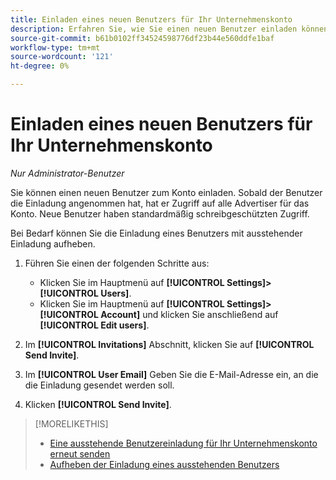 ```yaml
---
title: Einladen eines neuen Benutzers für Ihr Unternehmenskonto
description: Erfahren Sie, wie Sie einen neuen Benutzer einladen können, um dem Konto beizutreten.
source-git-commit: b61b0102ff34524598776df23b44e560ddfe1baf
workflow-type: tm+mt
source-wordcount: '121'
ht-degree: 0%

---
```


# Einladen eines neuen Benutzers für Ihr Unternehmenskonto

*Nur Administrator-Benutzer*

Sie können einen neuen Benutzer zum Konto einladen. Sobald der Benutzer die Einladung angenommen hat, hat er Zugriff auf alle Advertiser für das Konto. Neue Benutzer haben standardmäßig schreibgeschützten Zugriff.

Bei Bedarf können Sie die Einladung eines Benutzers mit ausstehender Einladung aufheben.

1. Führen Sie einen der folgenden Schritte aus:

   * Klicken Sie im Hauptmenü auf **[!UICONTROL Settings]>[!UICONTROL Users]**.
   * Klicken Sie im Hauptmenü auf **[!UICONTROL Settings]>[!UICONTROL Account]** und klicken Sie anschließend auf **[!UICONTROL Edit users]**.

1. Im **[!UICONTROL Invitations]** Abschnitt, klicken Sie auf **[!UICONTROL Send Invite]**.

1. Im **[!UICONTROL User Email]** Geben Sie die E-Mail-Adresse ein, an die die Einladung gesendet werden soll.

1. Klicken **[!UICONTROL Send Invite]**.

>[!MORELIKETHIS]
>
>* [Eine ausstehende Benutzereinladung für Ihr Unternehmenskonto erneut senden](user-resend-invite.md)
>* [Aufheben der Einladung eines ausstehenden Benutzers](user-uninvite.md)


<!-- >* [Edit User Permissions or Delete a User](user-edit.md) -->
